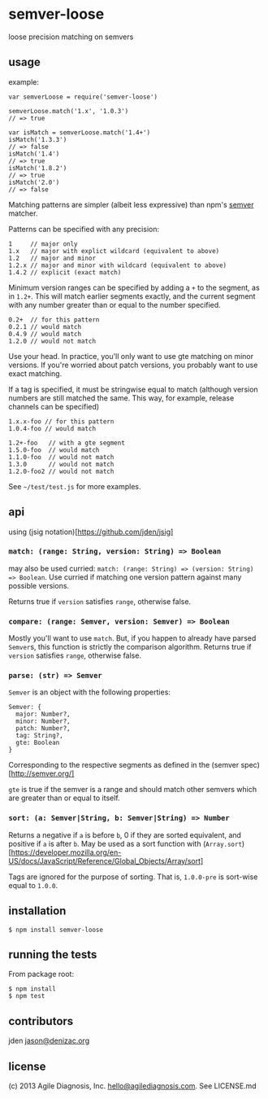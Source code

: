 # semver-loose
loose precision matching on semvers

## usage

example:

    var semverLoose = require('semver-loose')

    semverLoose.match('1.x', '1.0.3')
    // => true

    var isMatch = semverLoose.match('1.4+')
    isMatch('1.3.3')
    // => false
    isMatch('1.4')
    // => true
    isMatch('1.8.2')
    // => true
    isMatch('2.0')
    // => false

Matching patterns are simpler (albeit less expressive) than npm's [semver](https://npmjs.org/package/semver) matcher.

Patterns can be specified with any precision:

    1     // major only
    1.x   // major with explict wildcard (equivalent to above)
    1.2   // major and minor
    1.2.x // major and minor with wildcard (equivalent to above)
    1.4.2 // explicit (exact match)

Minimum version ranges can be specified by adding a `+` to the segment, as in `1.2+`. This will match earlier segments exactly, and the current segment with any number greater than or equal to the number specified.

    0.2+  // for this pattern
    0.2.1 // would match
    0.4.9 // would match
    1.2.0 // would not match

Use your head. In practice, you'll only want to use gte matching on minor versions. If you're worried about patch versions, you probably want to use exact matching.

If a tag is specified, it must be stringwise equal to match (although version numbers are still matched the same. This way, for example, release channels can be specified)

    1.x.x-foo // for this pattern
    1.0.4-foo // would match

    1.2+-foo   // with a gte segment
    1.5.0-foo  // would match
    1.1.0-foo  // would not match
    1.3.0      // would not match
    1.2.0-foo2 // would not match

See `~/test/test.js` for more examples.

## api
using (jsig notation)[https://github.com/jden/jsig]

### `match: (range: String, version: String) => Boolean`

may also be used curried: `match: (range: String) => (version: String) => Boolean`. Use curried if matching one version pattern against many possible versions.

Returns true if `version` satisfies `range`, otherwise false.


### `compare: (range: Semver, version: Semver) => Boolean`

Mostly you'll want to use `match`. But, if you happen to already have parsed `Semver`s, this function is strictly the comparison algorithm. Returns true if `version` satisfies `range`, otherwise false.

### `parse: (str) => Semver`

`Semver` is an object with the following properties:

    Semver: {
      major: Number?,
      minor: Number?,
      patch: Number?,
      tag: String?,
      gte: Boolean
    }

Corresponding to the respective segments as defined in the (semver spec)[http://semver.org/]

`gte` is true if the semver is a range and should match other semvers which are greater than or equal to itself.

### `sort: (a: Semver|String, b: Semver|String) => Number`

Returns a negative if `a` is before `b`, 0 if they are sorted equivalent, and positive if `a` is after `b`. May be used as a sort function with (`Array.sort`)[https://developer.mozilla.org/en-US/docs/JavaScript/Reference/Global_Objects/Array/sort]

Tags are ignored for the purpose of sorting. That is, `1.0.0-pre` is sort-wise equal to `1.0.0`.

## installation

    $ npm install semver-loose

## running the tests

From package root:

    $ npm install
    $ npm test

## contributors

jden <jason@denizac.org>

## license

(c) 2013 Agile Diagnosis, Inc. <hello@agilediagnosis.com>. See LICENSE.md
